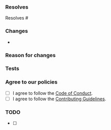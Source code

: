 ### Resolves

<!-- Which issue(s) does this pull request fix or resolve? -->

Resolves #

### Changes

<!-- Please describe the changes made. -->

-   <!-->

### Reason for changes

<!-- Why did you make them? -->

### Tests

<!-- Have you tested this PR? If so, how? If not, please do so before submitting the PR. -->

### Agree to our policies

<!-- By submitting this issue, you agree to follow our policies. -->

-   [ ] I agree to follow the [Code of Conduct](https://github.com/scratchaddons-community/scradd/blob/issues/.github/CODE_OF_CONDUCT.md).
-   [ ] I agree to follow the [Contributing Guidelines](https://github.com/scratchaddons-community/scradd/blob/issues/.github/CONTRIBUTING.md).

### TODO

-   [ ] <!-->
